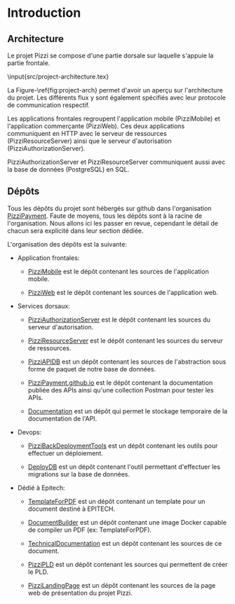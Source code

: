 # Introduction

## Architecture

Le projet Pizzi se compose d'une partie dorsale sur laquelle s'appuie la partie
frontale.

\input{src/project-architecture.tex}

La Figure-\ref{fig:project-arch} permet d'avoir un aperçu sur l'architecture du
projet. Les différents flux y sont également spécifiés avec leur protocole de
communication respectif.

Les applications frontales regroupent l'application mobile (PizziMobile) et
l'application commerçante (PizziWeb). Ces deux applications communiquent en
HTTP avec le serveur de ressources (PizziResourceServer) ainsi que le serveur
d'autorisation (PizziAuthorizationServer).

PizziAuthorizationServer et PizziResourceServer communiquent aussi avec la
base de données (PostgreSQL) en SQL.

## Dépôts

Tous les dépôts du projet sont hébergés sur github dans l'organisation
[PizziPayment](https://github.com/PizziPayment). Faute de moyens, tous les
dépôts sont à la racine de l'organisation. Nous allons ici les passer en revue,
cependant le détail de chacun sera explicité dans leur section dédiée.

L'organisation des dépôts est la suivante:

- Application frontales:
  - [PizziMobile](https://github.com/PizziPayment/PizziMobile) est le dépôt
    contenant les sources de l'application mobile.

  - [PizziWeb](https://github.com/PizziPayment/PizziWeb) est le dépôt contenant
    les sources de l'application web.

- Services dorsaux:
  - [PizziAuthorizationServer](https://github.com/PizziPayment/PizziAuthorizationServer)
    est le dépôt contenant les sources du serveur d'autorisation.

  - [PizziResourceServer](https://github.com/PizziPayment/PizziResourceServer)
    est le dépôt contenant les sources du serveur de ressources.

  - [PizziAPIDB](https://github.com/PizziPayment/PizziAPIDB) est un dépôt
    contenant les sources de l'abstraction sous forme de paquet de notre base de
    données.

  - [PizziPayment.github.io](https://github.com/PizziPayment/PizziPayment.github.io.git)
    est le dépôt contenant la documentation publiée des APIs ainsi qu'une
    collection Postman pour tester les APIs.

  - [Documentation](https://github.com/PizziPayment/Documentation) est un dépôt
    qui permet le stockage temporaire de la documentation de l'API.

- Devops:
  - [PizziBackDeploymentTools](https://github.com/PizziPayment/PizziBackDeploymentTools)
    est un dépôt contenant les outils pour effectuer un déploiement.

  - [DeployDB](https://github.com/PizziPayment/DeployDB) est un dépôt contenant
    l'outil permettant d'effectuer les migrations sur la base de données.

- Dédié à Epitech:
  - [TemplateForPDF](https://github.com/PizziPayment/TemplateForPDF) est un
    dépôt contenant un template pour un document destiné à EPITECH.

  - [DocumentBuilder](https://github.com/PizziPayment/DocumentBuilder) est un
    dépôt contenant une image Docker capable de compiler un PDF (ex:
    TemplateForPDF).

  - [TechnicalDocumentation](https://github.com/PizziPayment/TechnicalDocumentation)
    est un dépôt contenant les sources de ce document.

  - [PizziPLD](https://github.com/PizziPayment/PizziPLD) est un dépôt contenant
    les sources qui permettent de créer le PLD.

  - [PizziLandingPage](https://github.com/PizziPayment/PizziLandingPage) est un
    dépôt contenant les sources de la page web de présentation du projet Pizzi.

